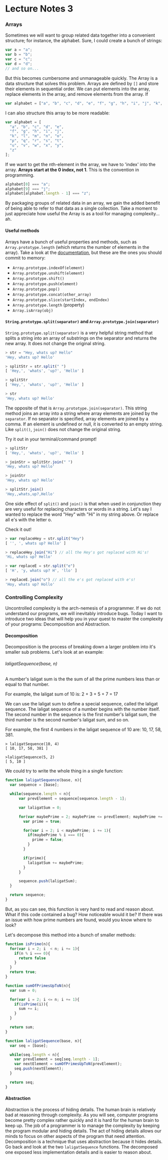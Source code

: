 # Lecture Notes 3

### Arrays

Sometimes we will want to group related data together into a convenient
structure; for instance, the alphabet. Sure, I could create a bunch of strings:

```javascript
var a = "a";
var b = "b";
var c = "c";
var d = "d";
// and so on...
```

But this becomes cumbersome and unmanageable quickly. The Array is a data
structure that solves this problem. Arrays are defined by `[]` and store their
elements in sequential order. We can put elements into the array, replace elements
in the array, and remove elements from the array. If

```javascript
var alphabet = ["a", "b", "c", "d", "e", "f", "g", "h", "i", "j", "k", "l", "m", "n", "o",  "p", "q", "r", "s", "t", "u", "v", "w", "x", "y", "z"];
```

I can also structure this array to be more readable:

```javascript
var alphabet = [
  "a", "b", "c", "d", "e",
  "f", "g", "h", "i", "j",
  "k", "l", "m", "n", "o",  
  "p", "q", "r", "s", "t",
  "u", "v", "w", "x", "y",
  "z"
];
```

If we want to get the nth-element in the array, we have to 'index' into the
array. **Arrays start at the 0 index, not 1**. This is the convention in
programming.

```javascript
alphabet[0] === "a";
alphabet[9] === "j";
alphabet[alphabet.length - 1] === "z";
```

By packaging groups of related data in an array, we gain the added benefit of
being able to refer to that data as a single collection. Take a moment to just
appreciate how useful the Array is as a tool for managing complexity... ah.

#### Useful methods

Arrays have a bunch of useful properties and methods, such as
`Array.prototype.length` (which returns the number of elements in the array).
Take a look at the [documentation](https://developer.mozilla.org/en-US/docs/Web/JavaScript/Reference/Global_Objects/Array),
but these are the ones you should commit to memory:

* `Array.prototype.indexOf(element)`
* `Array.prototype.unshift(element)`
* `Array.prototype.shift()`
* `Array.prototype.push(element)`
* `Array.prototype.pop()`
* `Array.prototype.concat(other_array)`
* `Array.prototype.slice(startIndex, endIndex)`
* `Array.prototype.length` (property)
* `Array.isArray(obj)` 

#### `String.prototype.split(separator)` and `Array.prototype.join(separator)`

`String.prototype.split(separator)` is a very helpful string method that splits a string into an array of substrings on the separator and returns the new array. It does not change the original string.

```js
> str = "Hey, whats up? Hello"
'Hey, whats up? Hello'

> splitStr = str.split(" ")
[ 'Hey,', 'whats', 'up?', 'Hello' ]

> splitStr
[ 'Hey,', 'whats', 'up?', 'Hello' ]

> str
'Hey, whats up? Hello'
```

The opposite of that is `Array.prototype.join(separator)`. This string method joins an array into a string where array elements are joined by the `separator`. If no separator is specified, array elements are joined by a comma. If an element is undefined or null, it is converted to an empty string. Like `split()`, `join()` does not change the original string.

Try it out in your terminal/command prompt!

```js
> splitStr
[ 'Hey,', 'whats', 'up?', 'Hello' ]

> joinStr = splitStr.join(" ")
'Hey, whats up? Hello'

> joinStr
'Hey, whats up? Hello'

> splitStr.join()
'Hey,,whats,up?,Hello'
```

One side effect of `split()` and `join()` is that when used in conjunction they are very useful for replacing characters or words in a string. Let's say I wanted to replace the word "Hey" with "Hi" in my string above. Or replace all e's with the letter o.

Check it out!

```js
> var replaceHey = str.split("Hey")
[ '', ', whats up? Hello' ]

> replaceHey.join("Hi") // all the Hey's got replaced with Hi's!
'Hi, whats up? Hello'

> var replaceE = str.split("e")
[ 'H', 'y, whats up? H', 'llo' ]

> replaceE.join("o") // all the e's got replaced with e's!
'Hoy, whats up? Hollo'
```

### Controlling Complexity

Uncontrolled complexity is the arch-nemesis of a programmer. If we do not
understand our programs, we will inevitably introduce bugs. Today I want to
introduce two ideas that will help you in your quest to master the complexity of
your programs: Decomposition and Abstraction.

#### Decomposition

Decomposition is the process of breaking down a larger problem into it's smaller
sub problems. Let's look at an example:

###### laligatSequence(base, n)

A number's laligat sum is the the sum of all the prime numbers less than or equal
to that number.

For example, the laligat sum of 10 is: 2 + 3 + 5 + 7 = 17

We can use the laligat sum to define a special sequence, called the laligat
sequence. The laligat sequence of a number begins with the number itself. The
second number in the sequence is the first number's laligat sum, the third
number is the second number's laligat sum, and so on.

For example, the first 4 numbers in the laligat sequence of 10 are: 10, 17, 58, 381.

```
> laligatSequence(10, 4)
[ 10, 17, 58, 381 ]

>laligatSequence(5, 2)
[ 5, 10 ]
```

We could try to write the whole thing in a single function:

```javascript
function laligatSequence(base, n){
  var sequence = [base];

  while(sequence.length < n){
      var prevElement = sequence[sequence.length - 1];

      var laligatSum = 0;

      for(var maybePrime = 2; maybePrime <= prevElement; maybePrime += 1){
        var prime = true;

        for(var i = 2; i < maybePrime; i += 1){
          if(maybePrime % i === 0){
            prime = false;
          }
        }

        if(prime){
          laligatSum += maybePrime;
        }
      }

      sequence.push(laligatSum);
  }

  return sequence;
}
```

But, as you can see, this function is very hard to read and reason about. What
if this code contained a bug? How noticeable would it be? If there was an issue
with how prime numbers are found, would you know where to look?

Let's decompose this method into a bunch of smaller methods:

```javascript
function isPrime(n){
  for(var i = 2; i  < n; i += 1){
    if(n % i === 0){
      return false
    }
  }
  return true;
}

function sumOfPrimesUpToN(n){
  var sum = 0;

  for(var i = 2; i <= n; i += 1){
    if(isPrime(i)){
      sum += i;
    }
  }

  return sum;
}

function laligatSequence(base, n){
  var seq = [base];

  while(seq.length < n){
    var prevElement = seq[seq.length - 1];
    var nextElement = sumOfPrimesUpToN(prevElement);
    seq.push(nextElement);
  }

  return seq;
}
```

#### Abstraction

Abstraction is the process of hiding details. The human brain is relatively bad
at reasoning through complexity. As you will see, computer programs become pretty
complex rather quickly and it is hard for the human brain to keep up. The job of
a programmer is to manage the complexity by keeping the program modular and
hiding details. The act of hiding details allows our minds to focus on other
aspects of the program that need attention. Decomposition is a technique that
uses abstraction because it hides details. Go back and look at the two
`laligatSequence` functions. The decomposed one exposed less implementation
details and is easier to reason about.
